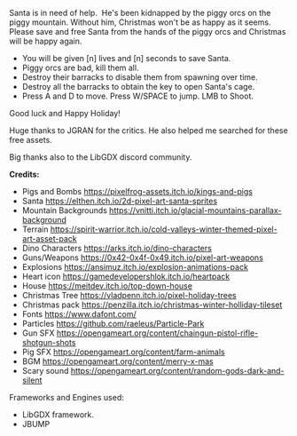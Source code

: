 <p>Santa is in need of help.&nbsp; He's been kidnapped by the piggy orcs on the piggy mountain. Without him, Christmas won't be as happy as it seems. Please save and free Santa from the hands of the piggy orcs and Christmas will be happy again.</p>
<ul><li>You will be given [n] lives and [n] seconds to save Santa.</li><li>Piggy orcs are bad, kill them all.</li><li>Destroy their barracks to disable them from spawning over time.</li><li>Destroy all the barracks to obtain the key to open Santa's cage.</li><li>Press A and D to move. Press W/SPACE to jump. LMB to Shoot.</li></ul>
<p>Good luck and Happy Holiday!</p>
<p>Huge thanks to JGRAN for the critics. He also&nbsp;helped me searched for these free assets.</p>
<p>Big thanks also to the LibGDX discord community.</p>
<p><strong>Credits:</strong></p>
<ul><li>Pigs and Bombs <a href="https://pixelfrog-assets.itch.io/kings-and-pigs">https://pixelfrog-assets.itch.io/kings-and-pigs</a></li><li>Santa <a href="https://elthen.itch.io/2d-pixel-art-santa-sprites">https://elthen.itch.io/2d-pixel-art-santa-sprites</a></li><li>Mountain Backgrounds <a href="https://vnitti.itch.io/glacial-mountains-parallax-background">https://vnitti.itch.io/glacial-mountains-parallax-background</a></li><li>Terrain <a href="https://spirit-warrior.itch.io/cold-valleys-winter-themed-pixel-art-asset-pack">https://spirit-warrior.itch.io/cold-valleys-winter-themed-pixel-art-asset-pack</a></li><li>Dino Characters <a href="https://arks.itch.io/dino-characters">https://arks.itch.io/dino-characters</a></li><li>Guns/Weapons <a href="https://0x42-0x4f-0x49.itch.io/pixel-art-weapons">https://0x42-0x4f-0x49.itch.io/pixel-art-weapons</a></li><li>Explosions <a href="https://ansimuz.itch.io/explosion-animations-pack">https://ansimuz.itch.io/explosion-animations-pack</a></li><li>Heart icon <a href="https://gamedevelopershlok.itch.io/heartpack">https://gamedevelopershlok.itch.io/heartpack</a></li><li>House <a href="https://meitdev.itch.io/top-down-house">https://meitdev.itch.io/top-down-house</a></li><li>Christmas Tree <a href="https://vladpenn.itch.io/pixel-holiday-trees">https://vladpenn.itch.io/pixel-holiday-trees</a></li><li>Christmas pack <a href="https://penzilla.itch.io/christmas-winter-holliday-tileset">https://penzilla.itch.io/christmas-winter-holliday-tileset</a></li><li>Fonts <a href="https://www.dafont.com/">https://www.dafont.com/</a></li><li>Particles <a href="https://github.com/raeleus/Particle-Park">https://github.com/raeleus/Particle-Park</a></li><li>Gun SFX <a href="https://opengameart.org/content/chaingun-pistol-rifle-shotgun-shots">https://opengameart.org/content/chaingun-pistol-rifle-shotgun-shots</a></li><li>Pig SFX <a href="https://opengameart.org/content/farm-animals">https://opengameart.org/content/farm-animals</a></li><li>BGM <a href="https://opengameart.org/content/merry-x-mas">https://opengameart.org/content/merry-x-mas</a></li><li>Scary sound <a href="https://opengameart.org/content/random-gods-dark-and-silent">https://opengameart.org/content/random-gods-dark-and-silent</a></li></ul>
<p>Frameworks and Engines used:</p>
<ul><li>LibGDX framework.</li><li>JBUMP</li></ul>